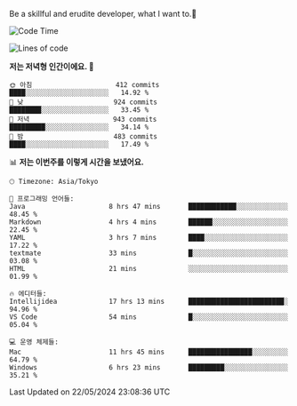 Be a skillful and erudite developer, what I want to.👶

<!--START_SECTION:waka-->
![Code Time](http://img.shields.io/badge/Code%20Time-821%20hrs%202%20mins-blue)

![Lines of code](https://img.shields.io/badge/%EC%A0%80%EB%8A%94%20%EC%97%AC%ED%83%9C%EA%B9%8C%EC%A7%80%20-2.1%20million%20%EC%A4%84%EC%9D%98%20%EC%BD%94%EB%93%9C%EB%A5%BC%20%EC%9E%91%EC%84%B1%ED%96%88%EC%96%B4%EC%9A%94.-blue)

**저는 저녁형 인간이에요. 🦉** 

```text
🌞 아침                     412 commits         ████░░░░░░░░░░░░░░░░░░░░░   14.92 % 
🌆 낮　                     924 commits         ████████░░░░░░░░░░░░░░░░░   33.45 % 
🌃 저녁                     943 commits         █████████░░░░░░░░░░░░░░░░   34.14 % 
🌙 밤　                     483 commits         ████░░░░░░░░░░░░░░░░░░░░░   17.49 % 
```


📊 **저는 이번주를 이렇게 시간을 보냈어요.** 

```text
🕑︎ Timezone: Asia/Tokyo

💬 프로그래밍 언어들: 
Java                     8 hrs 47 mins       ████████████░░░░░░░░░░░░░   48.45 % 
Markdown                 4 hrs 4 mins        ██████░░░░░░░░░░░░░░░░░░░   22.45 % 
YAML                     3 hrs 7 mins        ████░░░░░░░░░░░░░░░░░░░░░   17.22 % 
textmate                 33 mins             █░░░░░░░░░░░░░░░░░░░░░░░░   03.08 % 
HTML                     21 mins             ░░░░░░░░░░░░░░░░░░░░░░░░░   01.99 % 

🔥 에디터들: 
Intellijidea             17 hrs 13 mins      ████████████████████████░   94.96 % 
VS Code                  54 mins             █░░░░░░░░░░░░░░░░░░░░░░░░   05.04 % 

💻 운영 체제들: 
Mac                      11 hrs 45 mins      ████████████████░░░░░░░░░   64.79 % 
Windows                  6 hrs 23 mins       █████████░░░░░░░░░░░░░░░░   35.21 % 
```


 Last Updated on 22/05/2024 23:08:36 UTC
<!--END_SECTION:waka-->
